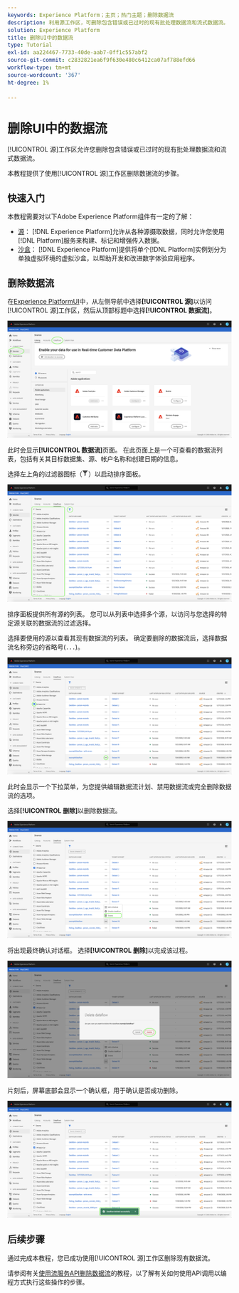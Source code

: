 ```yaml
---
keywords: Experience Platform；主页；热门主题；删除数据流
description: 利用源工作区，可删除包含错误或已过时的现有批处理数据流和流式数据流。
solution: Experience Platform
title: 删除UI中的数据流
type: Tutorial
exl-id: aa224467-7733-40de-aab7-0ff1c557abf2
source-git-commit: c2832821ea6f9f630e480c6412ca07af788efd66
workflow-type: tm+mt
source-wordcount: '367'
ht-degree: 1%

---
```


# 删除UI中的数据流

[!UICONTROL 源]工作区允许您删除包含错误或已过时的现有批处理数据流和流式数据流。

本教程提供了使用[!UICONTROL 源]工作区删除数据流的步骤。

## 快速入门

本教程需要对以下Adobe Experience Platform组件有一定的了解：

- [源](../../home.md)： [!DNL Experience Platform]允许从各种源摄取数据，同时允许您使用[!DNL Platform]服务来构建、标记和增强传入数据。
- [沙盒](../../../sandboxes/home.md)： [!DNL Experience Platform]提供将单个[!DNL Platform]实例划分为单独虚拟环境的虚拟沙盒，以帮助开发和改进数字体验应用程序。

## 删除数据流

在[Experience PlatformUI](https://platform.adobe.com)中，从左侧导航中选择&#x200B;**[!UICONTROL 源]**&#x200B;以访问[!UICONTROL 源]工作区，然后从顶部标题中选择&#x200B;**[!UICONTROL 数据流]**。

![目录](../../images/tutorials/delete/catalog.png)

此时会显示&#x200B;**[!UICONTROL 数据流]**&#x200B;页面。 在此页面上是一个可查看的数据流列表，包括有关其目标数据集、源、帐户名称和创建日期的信息。

选择左上角的过滤器图标（![过滤器图标](/help/images/icons/filter.png)）以启动排序面板。

![数据流](../../images/tutorials/delete/dataflows.png)

排序面板提供所有源的列表。 您可以从列表中选择多个源，以访问与您选择的特定源关联的数据流的过滤选择。

选择要使用的源以查看其现有数据流的列表。 确定要删除的数据流后，选择数据流名称旁边的省略号(`...`)。

![数据流筛选器](../../images/tutorials/delete/dataflows-filter.png)

此时会显示一个下拉菜单，为您提供编辑数据流计划、禁用数据流或完全删除数据流的选项。

选择&#x200B;**[!UICONTROL 删除]**&#x200B;以删除数据流。

![删除](../../images/tutorials/delete/delete.png)

将出现最终确认对话框。 选择&#x200B;**[!UICONTROL 删除]**&#x200B;以完成该过程。

![确认](../../images/tutorials/delete/confirm.png)

片刻后，屏幕底部会显示一个确认框，用于确认是否成功删除。

![已确认](../../images/tutorials/delete/confirmed.png)

## 后续步骤

通过完成本教程，您已成功使用[!UICONTROL 源]工作区删除现有数据流。

请参阅有关[使用流服务API删除数据流](../../tutorials/api/delete-dataflows.md)的教程，以了解有关如何使用API调用以编程方式执行这些操作的步骤。
